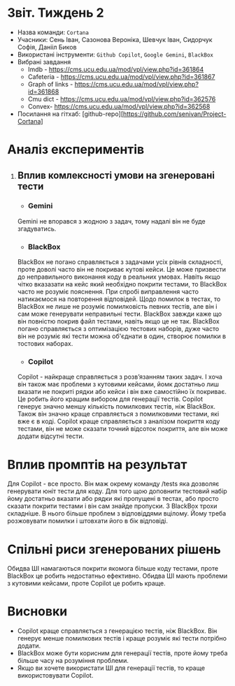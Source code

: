 # Звіт. Тиждень 2

- Назва команди: `Cortana`
- Учасники: Сень Іван, Сазонова Вероніка, Шевчук Іван, Сидорчук Софія, Данііл Биков
- Використані інструменти: `Github Copilot`, `Google Gemini`, `BlackBox`
- Вибрані завдання
    - Imdb - https://cms.ucu.edu.ua/mod/vpl/view.php?id=361864
    - Cafeteria - https://cms.ucu.edu.ua/mod/vpl/view.php?id=361867
    - Graph of links - https://cms.ucu.edu.ua/mod/vpl/view.php?id=361868
    - Cmu dict - https://cms.ucu.edu.ua/mod/vpl/view.php?id=362576
    - Convex- https://cms.ucu.edu.ua/mod/vpl/view.php?id=362568
- Посилання на гітхаб: [github-repo][https://github.com/senivan/Project-Cortana]

# Аналіз експериментів
1. ## Вплив комлексності умови на згенеровані тести
    - ### Gemini
    Gemini не впорався з жодною з задач, тому надалі він не буде згадуватись.
    - ### BlackBox
    BlackBox не погано справляється з задачами усіх рівнів складності, проте доволі часто він не покриває кутові кейси. Це може призвести до неправильного виконання коду в реальних умовах. Навіть якщо чітко вказазати на кейс який необхідно покрити тестами, то BlackBox часто не розуміє пояснення. При спробі виправлення часто натикаємося на повторення відповідей. Щодо помилок в тестах, то BlackBox не лише не розуміє помилковість певних тестів, але він і сам може генерувати неправильні тести. BlackBox завжди каже що він повністю покрив файл тестами, навіть якщо це не так. BlackBox погано справляється з оптимізацією тестових наборів, дуже часто він не розуміє які тести можна об'єднати в один, створює помилки в тостових наборах.
    - ### Copilot
    Copilot - найкраще справляється з розвʼязанням таких задач. І хоча він також має проблеми з кутовими кейсами, йомк достатньо лиш вказати не покриті рядки або кейси і він вже самостійно їх покриває. Це робить його кращим вибором для генерації тестів. Copilot генерує значно меншу кількість помилкових тестів, ніж BlackBox. Також він значно краще справляється з помилковими тестами, які вже є в коді. Copilot краще справляється з аналізом покриття коду тестами, він не може сказати точний відсоток покриття, але він може додати відсутні тести. 
# Вплив промптів на результат
Для Copilot - все просто. Він маж окрему команду /tests яка дозволяє генерувати юніт тести для коду. Для того щою доповнити тестовий набір йому достатньо вказати або рядки які пропущені в тестах, або просто сказати покрити тестами і він сам знайде пропуски.
З BlackBox трохи складніше. В нього більше проблем з відповіддями вцілому. Йому треба розжовувати помилки і штовхати його в бік відповіді.

# Спільні риси згенерованих рішень
Обидва ШІ намагаються покрити якомога більше коду тестами, проте BlackBox це робить недостатньо ефективно. Обидва ШІ мають проблеми з кутовими кейсами, проте Copilot це робить краще.

# Висновки
- Copilot краще справляється з генерацією тестів, ніж BlackBox. Він генерує менше помилкових тестів і краще розуміє які тести потрібно додати.
- BlackBox може бути корисним для генерації тестів, проте йому треба більше часу на розуміння проблеми.
- Якщо ви хочете використати ШІ для генерації тестів, то краще використовувати Copilot.

